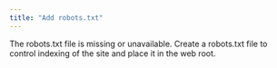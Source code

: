 ```yaml
---
title: "Add robots.txt"
---
```


The robots.txt file is missing or unavailable. Create a robots.txt file to control indexing of the site and place it in the web root.
